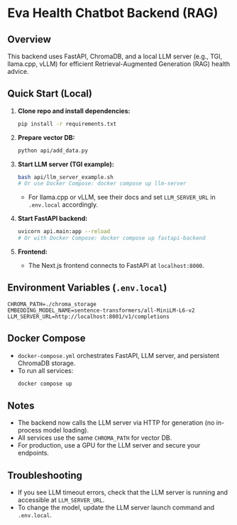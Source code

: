 # Eva Health Chatbot Backend (RAG)

## Overview

This backend uses FastAPI, ChromaDB, and a local LLM server (e.g., TGI, llama.cpp, vLLM) for efficient Retrieval-Augmented Generation (RAG) health advice.

## Quick Start (Local)

1. **Clone repo and install dependencies:**

   ```bash
   pip install -r requirements.txt
   ```

2. **Prepare vector DB:**

   ```bash
   python api/add_data.py
   ```

3. **Start LLM server (TGI example):**

   ```bash
   bash api/llm_server_example.sh
   # Or use Docker Compose: docker compose up llm-server
   ```

   - For llama.cpp or vLLM, see their docs and set `LLM_SERVER_URL` in `.env.local` accordingly.

4. **Start FastAPI backend:**

   ```bash
   uvicorn api.main:app --reload
   # Or with Docker Compose: docker compose up fastapi-backend
   ```

5. **Frontend:**
   - The Next.js frontend connects to FastAPI at `localhost:8000`.

## Environment Variables (`.env.local`)

```
CHROMA_PATH=./chroma_storage
EMBEDDING_MODEL_NAME=sentence-transformers/all-MiniLM-L6-v2
LLM_SERVER_URL=http://localhost:8001/v1/completions
```

## Docker Compose

- `docker-compose.yml` orchestrates FastAPI, LLM server, and persistent ChromaDB storage.
- To run all services:
  ```bash
  docker compose up
  ```

## Notes

- The backend now calls the LLM server via HTTP for generation (no in-process model loading).
- All services use the same `CHROMA_PATH` for vector DB.
- For production, use a GPU for the LLM server and secure your endpoints.

## Troubleshooting

- If you see LLM timeout errors, check that the LLM server is running and accessible at `LLM_SERVER_URL`.
- To change the model, update the LLM server launch command and `.env.local`.
